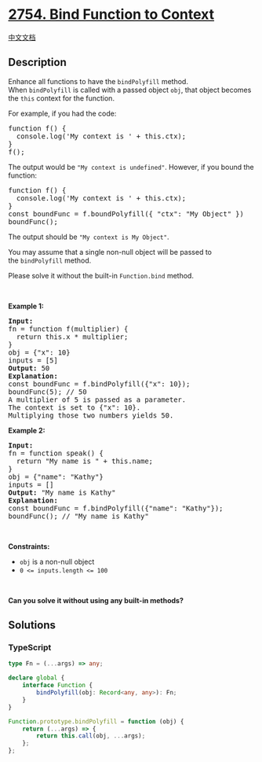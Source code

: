 # [2754. Bind Function to Context](https://leetcode.com/problems/bind-function-to-context)

[中文文档](/solution/2700-2799/2754.Bind%20Function%20to%20Context/README.md)

## Description

<p>Enhance all functions to have the&nbsp;<code>bindPolyfill</code>&nbsp;method. When&nbsp;<code>bindPolyfill</code>&nbsp;is called with a passed&nbsp;object <code>obj</code>, that object becomes the&nbsp;<code>this</code>&nbsp;context for the function.</p>

<p>For example, if you had the code:</p>

<pre>
function f() {
  console.log(&#39;My context is &#39; + this.ctx);
}
f();
</pre>

<p>The output would be <code>&quot;My context is undefined&quot;</code>. However, if you bound the function:</p>

<pre>
function f() {
  console.log(&#39;My context is &#39; + this.ctx);
}
const boundFunc = f.boundPolyfill({ &quot;ctx&quot;: &quot;My Object&quot; })
boundFunc();
</pre>

<p>The output should be&nbsp;<code>&quot;My context is My Object&quot;</code>.</p>

<p>You may assume that a single non-null object will be passed to the&nbsp;<code>bindPolyfill</code> method.</p>

<p>Please solve it without the built-in&nbsp;<code>Function.bind</code> method.</p>

<p>&nbsp;</p>
<p><strong class="example">Example 1:</strong></p>

<pre>
<strong>Input:</strong> 
fn = function f(multiplier) { 
&nbsp; return this.x * multiplier; 
}
obj = {&quot;x&quot;: 10}
inputs = [5]
<strong>Output:</strong> 50
<strong>Explanation:</strong>
const boundFunc = f.bindPolyfill({&quot;x&quot;: 10});
boundFunc(5); // 50
A multiplier of 5 is passed as a parameter.
The context is set to {&quot;x&quot;: 10}.
Multiplying those two numbers yields 50.</pre>

<p><strong class="example">Example 2:</strong></p>

<pre>
<strong>Input:</strong> 
fn = function speak() { 
&nbsp; return &quot;My name is &quot; + this.name; 
}
obj = {&quot;name&quot;: &quot;Kathy&quot;}
inputs = []
<strong>Output:</strong> &quot;My name is Kathy&quot;
<strong>Explanation:</strong>
const boundFunc = f.bindPolyfill({&quot;name&quot;: &quot;Kathy&quot;});
boundFunc(); // &quot;My name is Kathy&quot;
</pre>

<p>&nbsp;</p>
<p><strong>Constraints:</strong></p>

<ul>
	<li><code>obj</code> is a non-null object</li>
	<li><code>0 &lt;= inputs.length &lt;= 100</code></li>
</ul>

<p>&nbsp;</p>
<strong>Can you solve it without using any built-in methods?</strong>

## Solutions

<!-- tabs:start -->

### **TypeScript**

```ts
type Fn = (...args) => any;

declare global {
    interface Function {
        bindPolyfill(obj: Record<any, any>): Fn;
    }
}

Function.prototype.bindPolyfill = function (obj) {
    return (...args) => {
        return this.call(obj, ...args);
    };
};
```

<!-- tabs:end -->
